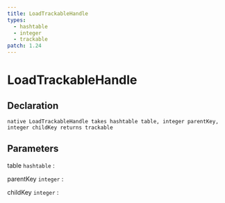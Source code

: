 ```yaml
---
title: LoadTrackableHandle
types:
  - hashtable
  - integer
  - trackable
patch: 1.24
---
```


# LoadTrackableHandle

## Declaration

```jass
native LoadTrackableHandle takes hashtable table, integer parentKey, integer childKey returns trackable
```

## Parameters
table `hashtable`
: 

parentKey `integer`
: 

childKey `integer`
: 
